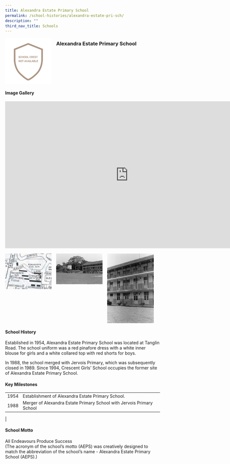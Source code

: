 ```yaml
---
title: Alexandra Estate Primary School
permalink: /school-histories/alexandra-estate-pri-sch/
description: ""
third_nav_title: Schools
---
```

<img align="left" style="width:30%;margin-right:15px;" src="/images/alexandraestatepri1.png">

### **Alexandra Estate Primary School**
<br clear="left">

#### **Image Gallery**
<iframe allowfullscreen="true" height="479" width="800" frameborder="0" src="https://docs.google.com/presentation/d/e/2PACX-1vStE_SMO-XkZNmO0JX47tMA80TTL23zm35_sfIzeZLVvScRKJhz6-UnyXtNN991PCMmy8z3wMBmT1Zh/embed?start=false&amp;loop=false&amp;delayms=5000"></iframe>
<p><a href="/images/alexandraestatepri2.jpg">  
<img align="left" style="width:30%;margin-right:15px;" src="/images/alexandraestatepri2.jpg">
</a></p>

<p><a href="/images/alexandraestatepri3.jpg">  
<img align="left" style="width:30%;margin-right:15px;" src="/images/alexandraestatepri3.jpg">
</a></p>

<p><a href="/images/alexandraestatepri4.jpg">  
<img align="left" style="width:30%;margin-right:15px;" src="/images/alexandraestatepri4.jpg">
</a></p>

<br clear="left">

#### **School History**
Established in 1954, Alexandra Estate Primary School was located at Tanglin Road. The school uniform was a red pinafore dress with a white inner blouse for girls and a white collared top with red shorts for boys.  
  
In 1988, the school merged with Jervois Primary, which was subsequently closed in 1989. Since 1994, Crescent Girls’ School occupies the former site of Alexandra Estate Primary School.

#### **Key Milestones**

|  |  |
|:---:|---|
| 1954 | Establishment of Alexandra Estate Primary School. |
| 1988 | Merger of Alexandra Estate Primary School with Jervois Primary School |
|

#### **School Motto**
All Endeavours Produce Success<br>
(The acronym of the school’s motto (AEPS) was creatively designed to match the abbreviation of the school’s name - Alexandra Estate Primary School (AEPS).)

